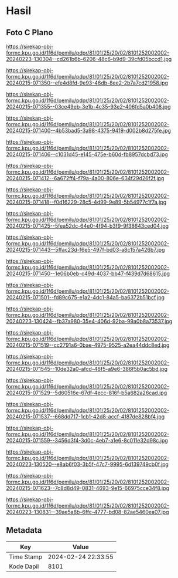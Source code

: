# Hasil

## Foto C Plano

https://sirekap-obj-formc.kpu.go.id/1f6d/pemilu/pdpr/81/01/25/20/02/8101252002002-20240223-130304--cd261b6b-6206-48c6-b9d9-39cfd05bccd1.jpg

https://sirekap-obj-formc.kpu.go.id/1f6d/pemilu/pdpr/81/01/25/20/02/8101252002002-20240215-071350--efe4d8fd-9e93-46db-8ee2-2b7a7cd21958.jpg

https://sirekap-obj-formc.kpu.go.id/1f6d/pemilu/pdpr/81/01/25/20/02/8101252002002-20240215-071355--03ce49eb-3e1b-4c35-93e2-406fd5a0b408.jpg

https://sirekap-obj-formc.kpu.go.id/1f6d/pemilu/pdpr/81/01/25/20/02/8101252002002-20240215-071400--4b53bad5-3a98-4375-9419-d002b8d275fe.jpg

https://sirekap-obj-formc.kpu.go.id/1f6d/pemilu/pdpr/81/01/25/20/02/8101252002002-20240215-071406--c1031d45-e145-475e-b60d-fb8957dcbd73.jpg

https://sirekap-obj-formc.kpu.go.id/1f6d/pemilu/pdpr/81/01/25/20/02/8101252002002-20240215-071412--6a672ff4-f79a-4a00-806e-634f29d26f2f.jpg

https://sirekap-obj-formc.kpu.go.id/1f6d/pemilu/pdpr/81/01/25/20/02/8101252002002-20240215-071418--f0d16229-28c5-4d99-9e89-5b54977c1f7a.jpg

https://sirekap-obj-formc.kpu.go.id/1f6d/pemilu/pdpr/81/01/25/20/02/8101252002002-20240215-071425--5fea52dc-64e0-4f94-b3f9-9f38643ced04.jpg

https://sirekap-obj-formc.kpu.go.id/1f6d/pemilu/pdpr/81/01/25/20/02/8101252002002-20240215-071443--5ffac23d-f6e5-497f-bd03-a8c157a426b7.jpg

https://sirekap-obj-formc.kpu.go.id/1f6d/pemilu/pdpr/81/01/25/20/02/8101252002002-20240215-071450--1e06b0eb-c49d-4037-bb47-f439d7d68615.jpg

https://sirekap-obj-formc.kpu.go.id/1f6d/pemilu/pdpr/81/01/25/20/02/8101252002002-20240215-071501--fd89c675-e1a2-4dc1-84a5-ba6372b51bcf.jpg

https://sirekap-obj-formc.kpu.go.id/1f6d/pemilu/pdpr/81/01/25/20/02/8101252002002-20240223-130424--fb37a980-35e4-406d-92ba-99a0b8a73537.jpg

https://sirekap-obj-formc.kpu.go.id/1f6d/pemilu/pdpr/81/01/25/20/02/8101252002002-20240215-071519--cc2791a6-0bae-4975-9525-a2ea44ddc8ed.jpg

https://sirekap-obj-formc.kpu.go.id/1f6d/pemilu/pdpr/81/01/25/20/02/8101252002002-20240215-071545--10de32a0-afcd-46f5-a9e6-386f5b0ac5bd.jpg

https://sirekap-obj-formc.kpu.go.id/1f6d/pemilu/pdpr/81/01/25/20/02/8101252002002-20240215-071529--5d60516e-67df-4ecc-816f-b5a682a26cad.jpg

https://sirekap-obj-formc.kpu.go.id/1f6d/pemilu/pdpr/81/01/25/20/02/8101252002002-20240215-071537--668dd717-1cb1-42d8-accf-4187de828bf4.jpg

https://sirekap-obj-formc.kpu.go.id/1f6d/pemilu/pdpr/81/01/25/20/02/8101252002002-20240215-071559--3456d3f4-3d0c-4eb7-a1e6-8c011e32d98c.jpg

https://sirekap-obj-formc.kpu.go.id/1f6d/pemilu/pdpr/81/01/25/20/02/8101252002002-20240223-130520--e8ab6f03-3b5f-47c7-9995-6d139749cb0f.jpg

https://sirekap-obj-formc.kpu.go.id/1f6d/pemilu/pdpr/81/01/25/20/02/8101252002002-20240215-071623--7c8d8d49-0831-4693-9e15-66975cce34f8.jpg

https://sirekap-obj-formc.kpu.go.id/1f6d/pemilu/pdpr/81/01/25/20/02/8101252002002-20240223-130831--39ae5a8b-6ffc-4777-bd08-82ae5460ea07.jpg


## Metadata

| Key        | Value               |
| ---------- | ------------------- |
| Time Stamp | 2024-02-24 22:33:55 |
| Kode Dapil | 8101                |



